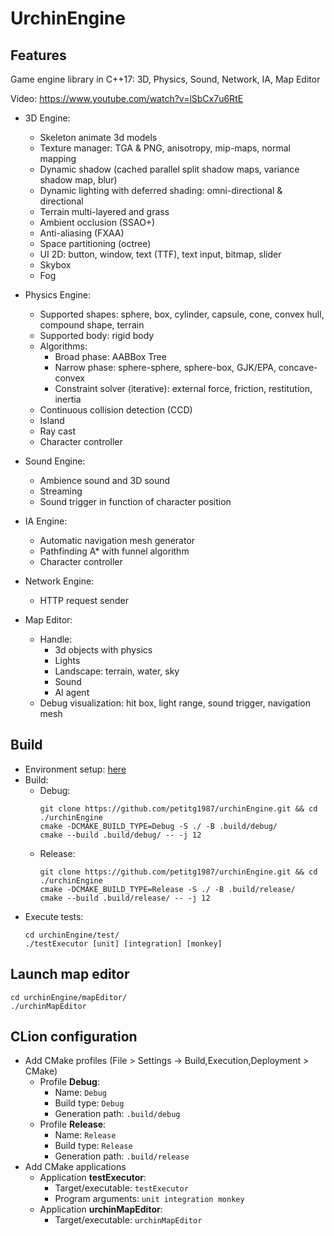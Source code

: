 # UrchinEngine
## Features
Game engine library in C++17: 3D, Physics, Sound, Network, IA, Map Editor

Video: <https://www.youtube.com/watch?v=lSbCx7u6RtE>

- 3D Engine:
  - Skeleton animate 3d models
  - Texture manager: TGA & PNG, anisotropy, mip-maps, normal mapping
  - Dynamic shadow (cached parallel split shadow maps, variance shadow map, blur)
  - Dynamic lighting with deferred shading: omni-directional & directional
  - Terrain multi-layered and grass
  - Ambient occlusion (SSAO+)
  - Anti-aliasing (FXAA)
  - Space partitioning (octree)
  - UI 2D: button, window, text (TTF), text input, bitmap, slider
  - Skybox
  - Fog

- Physics Engine:
  - Supported shapes: sphere, box, cylinder, capsule, cone, convex hull, compound shape, terrain
  - Supported body: rigid body
  - Algorithms:
    - Broad phase: AABBox Tree
    - Narrow phase: sphere-sphere, sphere-box, GJK/EPA, concave-convex
    - Constraint solver (iterative): external force, friction, restitution, inertia
  - Continuous collision detection (CCD)
  - Island
  - Ray cast
  - Character controller

- Sound Engine:
  - Ambience sound and 3D sound
  - Streaming
  - Sound trigger in function of character position

- IA Engine:
  - Automatic navigation mesh generator
  - Pathfinding A* with funnel algorithm
  - Character controller
  
- Network Engine:
  - HTTP request sender
  
- Map Editor:
  - Handle:
    - 3d objects with physics
    - Lights
    - Landscape: terrain, water, sky
    - Sound
    - AI agent
  - Debug visualization: hit box, light range, sound trigger, navigation mesh

## Build
- Environment setup: [here](./SETUP_ENV.md)
- Build:
  - Debug:
    ```
    git clone https://github.com/petitg1987/urchinEngine.git && cd ./urchinEngine
    cmake -DCMAKE_BUILD_TYPE=Debug -S ./ -B .build/debug/
    cmake --build .build/debug/ -- -j 12
    ```
  - Release:
    ```
    git clone https://github.com/petitg1987/urchinEngine.git && cd ./urchinEngine
    cmake -DCMAKE_BUILD_TYPE=Release -S ./ -B .build/release/
    cmake --build .build/release/ -- -j 12
    ```
- Execute tests:
    ```
    cd urchinEngine/test/
    ./testExecutor [unit] [integration] [monkey]
    ```

## Launch map editor
```
cd urchinEngine/mapEditor/
./urchinMapEditor
```

## CLion configuration
- Add CMake profiles (File > Settings -> Build,Execution,Deployment > CMake)
  - Profile **Debug**: 
    - Name: `Debug`
    - Build type: `Debug`
    - Generation path: `.build/debug`
  - Profile **Release**:
    - Name: `Release`
    - Build type: `Release`
    - Generation path: `.build/release`
- Add CMake applications
  - Application **testExecutor**:
    - Target/executable: `testExecutor`
    - Program arguments: `unit integration monkey`
  - Application **urchinMapEditor**:
    - Target/executable: `urchinMapEditor`

